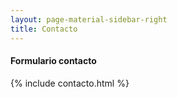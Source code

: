 ```yaml
---
layout: page-material-sidebar-right
title: Contacto
---
```

#### Formulario contacto
{% include contacto.html %}  